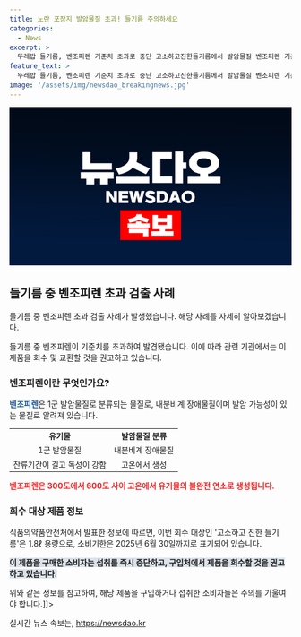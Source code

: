 ```yaml
---
title: 노란 포장지 발암물질 초과! 들기름 주의하세요
categories:
  - News
excerpt: >
  뚜레밥 들기름, 벤조피렌 기준치 초과로 중단 고소하고진한들기름에서 발암물질 벤조피렌 기준치 초과 검출. 식품의약품안전처, 1군 발암물질로 분류되는 벤조피렌의 높은 농도에 경고. 해당 제품 회수 등급 1로 분류되며, 구입한 소비자들에 대한 회수 조치 및 섭취 중단을 요청.
feature_text: >
  뚜레밥 들기름, 벤조피렌 기준치 초과로 중단 고소하고진한들기름에서 발암물질 벤조피렌 기준치 초과 검출. 식품의약품안전처, 1군 발암물질로 분류되는 벤조피렌의 높은 농도에 경고. 해당 제품 회수 등급 1로 분류되며, 구입한 소비자들에 대한 회수 조치 및 섭취 중단을 요청.
image: '/assets/img/newsdao_breakingnews.jpg'
---
```


<p><img src="/assets/img/newsdao_breakingnews.jpg" alt="bookingtag 속보" /></p>

<h2 data-ke-size="size26">들기름 중 벤조피렌 초과 검출 사례</h2>

<p>들기름 중 벤조피렌 초과 검출 사례가 발생했습니다. 해당 사례를 자세히 알아보겠습니다.</p>

<p data-ke-size="size16">들기름 중 벤조피렌이 기준치를 초과하여 발견됐습니다. 이에 따라 관련 기관에서는 이 제품을 회수 및 교환할 것을 권고하고 있습니다.</p>

<h3>벤조피렌이란 무엇인가요?</h3>

<p><b><span style="color: #1a5490;">벤조피렌</span></b>은 1군 발암물질로 분류되는 물질로, 내분비계 장애물질이며 발암 가능성이 있는 물질로 알려져 있습니다.</p>

<table>
    <tr>
        <td style="text-align: center; height: 17px;"><b>유기물</b></td>
        <td style="text-align: center; height: 17px;"><b>발암물질 분류</b></td>
    </tr>
    <tr>
        <td style="text-align: center; height: 17px;">1군 발암물질</td>
        <td style="text-align: center; height: 17px;">내분비계 장애물질</td>
    </tr>
    <tr>
        <td style="text-align: center; height: 17px;">잔류기간이 길고 독성이 강함</td>
        <td style="text-align: center; height: 17px;">고온에서 생성</td>
    </tr>
</table>

<p><b><span style="color: #ee2323;">벤조피렌은 300도에서 600도 사이 고온에서 유기물의 불완전 연소로 생성됩니다.</span></b></p>

<h3>회수 대상 제품 정보</h3>

<p>식품의약품안전처에서 발표한 정보에 따르면, 이번 회수 대상인 '고소하고 진한 들기름'은 1.8ℓ 용량으로, 소비기한은 2025년 6월 30일까지로 표기되어 있습니다.</p>

<p data-ke-size="size16"><b><span style="background-color: #21538527;">이 제품을 구매한 소비자는 섭취를 즉시 중단하고, 구입처에서 제품을 회수할 것을 권고하고 있습니다.</span></b></p>

<p>위와 같은 정보를 참고하여, 해당 제품을 구입하거나 섭취한 소비자들은 주의를 기울여야 합니다.]]&gt;</p></p>
실시간 뉴스 속보는, <a href="https://newsdao.kr" rel="dofollow">https://newsdao.kr</a>


